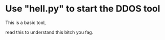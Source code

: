 # Use "hell.py" to start the DDOS tool
This is a basic tool,

read this to understand this bitch you fag.

